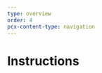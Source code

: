 ```yaml
---
type: overview
order: 4
pcx-content-type: navigation
---
```


# Instructions

<DirectoryListing path="/Instructions"/>

